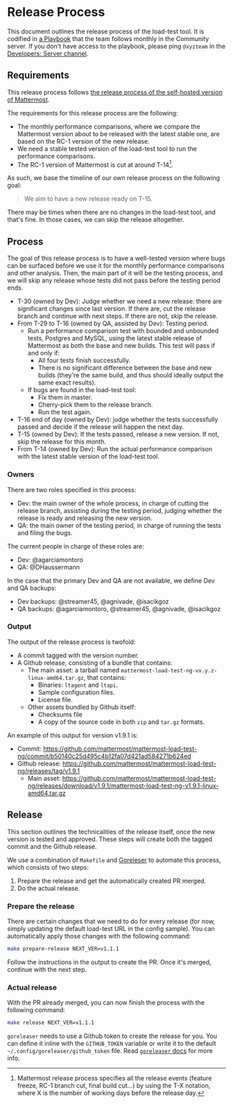# Release Process

This document outlines the release process of the load-test tool. It is codified in [a Playbook](https://community.mattermost.com/playbooks/playbooks/95pa6a8fcp8p8xsn4frqejcide) that the team follows monthly in the Community server. If you don't have access to the playbook, please ping `@xyzteam` in the [Developers: Server channel](https://community.mattermost.com/core/channels/developers-server).

## Requirements

This release process follows [the release process of the self-hosted version of Mattermost](https://handbook.mattermost.com/operations/research-and-development/product/release-process/feature-release).

The requirements for this release process are the following:
- The monthly performance comparisons, where we compare the Mattermost version about to be released with the latest stable one, are based on the RC-1 version of the new release.
- We need a stable tested version of the load-test tool to run the performance comparisons.
- The RC-1 version of Mattermost is cut at around T-14[^1].

[^1]: Mattermost release process specifies all the release events (feature freeze, RC-1 branch cut, final build cut...) by using the T-X notation, where X is the number of working days before the release day.

As such, we base the timeline of our own release process on the following goal:

> We aim to have a new release ready on T-15.

There may be times when there are no changes in the load-test tool, and that's fine. In those cases, we can skip the release altogether.

## Process

The goal of this release process is to have a well-tested version where bugs can be surfaced before we use it for the monthly performance comparisons and other analysis. Then, the main part of it will be the testing process, and we will skip any release whose tests did not pass before the testing period ends.

- T-30 (owned by Dev): Judge whether we need a new release: there are significant changes since last version. If there are, cut the release branch and continue with next steps. If there are not, skip the release.
- From T-29 to T-16 (owned by QA, assisted by Dev): Testing period.
    - Run a performance comparison test with bounded and unbounded tests, Postgres and MySQL, using the latest stable release of Mattermost as both the base and new builds. This test will pass if and only if:
        - All four tests finish successfully.
        - There is no significant difference between the base and new builds (they're the same build, and thus should ideally output the same exact results).
    - If bugs are found in the load-test tool:
        - Fix them in master.
        - Cherry-pick them to the release branch.
        - Run the test again.
- T-16 end of day (owned by Dev): judge whether the tests successfully passed and decide if the release will happen the next day.
- T-15 (owned by Dev): If the tests passed, release a new version. If not, skip the release for this month.
- From T-14 (owned by Dev): Run the actual performance comparison with the latest stable version of the load-test tool.

### Owners

There are two roles specified in this process:

- Dev: the main owner of the whole process, in charge of cutting the release branch, assisting during the testing period, judging whether the release is ready and releasing the new version.
- QA: the main owner of the testing period, in charge of running the tests and filing the bugs.

The current people in charge of these roles are:
- Dev: @agarciamontoro
- QA: @DHaussermann

In the case that the primary Dev and QA are not available, we define Dev and QA backups:
- Dev backups: @streamer45, @agnivade, @isacikgoz
- QA backups: @agarciamontoro, @streamer45, @agnivade, @isacikgoz

### Output

The output of the release process is twofold:
- A commit tagged with the version number.
- A Github release, consisting of a bundle that contains:
    - The main asset: a tarball named `mattermost-load-test-ng-vx.y.z-linux-amd64.tar.gz`, that contains:
        - Binaries: `ltagent` and `ltapi`.
        - Sample configuration files.
        - License file.
    - Other assets bundled by Github itself:
        - Checksums file
        - A copy of the source code in both `zip` and `tar.gz` formats.


An example of this output for version v1.9.1 is:
- Commit: https://github.com/mattermost/mattermost-load-test-ng/commit/b50140c25d495c4b12fa07d421ad584271b624ed
- Github release: https://github.com/mattermost/mattermost-load-test-ng/releases/tag/v1.9.1
    - Main asset: https://github.com/mattermost/mattermost-load-test-ng/releases/download/v1.9.1/mattermost-load-test-ng-v1.9.1-linux-amd64.tar.gz

## Release

This section outlines the technicalities of the release itself, once the new version is tested and approved. These steps will create both the tagged commit and the Github release.

We use a combination of `Makefile` and [Goreleser](https://goreleaser.com/) to automate this process, which consists of two steps:
1. Prepare the release and get the automatically created PR merged.
2. Do the actual release.

### Prepare the release

There are certain changes that we need to do for every release (for now, simply updating the default load-test URL in the config sample). You can automatically apply those changes with the following command:

```sh
make prepare-release NEXT_VER=v1.1.1
```

Follow the instructions in the output to create the PR. Once it's merged, continue with the next step.

### Actual release

With the PR already merged, you can now finish the process with the following command:

```sh
make release NEXT_VER=v1.1.1
```

`goreleaser` needs to use a Github token to create the release for you. You can define it inline with the `GITHUB_TOKEN` variable or write it to the default `~/.config/goreleaser/github_token` file. Read [`goreleaser` docs](https://goreleaser.com/scm/github/) for more info.
